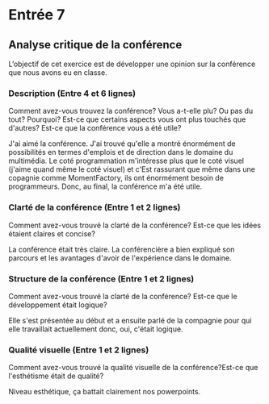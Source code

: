 # Entrée 7
## Analyse critique de la conférence

L’objectif de cet exercice est de développer une opinion sur la conférence que nous avons eu en classe. 

### Description (Entre 4 et 6 lignes)
Comment avez-vous trouvez la conférence? Vous a-t-elle plu? Ou pas du tout? Pourquoi? Est-ce que certains aspects vous ont plus touchés que d'autres? Est-ce que la conférence vous a été utile?

J'ai aimé la conférence. J'ai trouvé qu'elle a montré énormément de possibilités en termes d'emplois et de direction dans le domaine du multimédia. Le coté programmation m'intéresse plus que le coté visuel (j'aime quand même le coté visuel) et c'Est rassurant que même dans une copagnie comme MomentFactory, ils ont énormément besoin de programmeurs. Donc, au final, la conférence m'a été utile.

### Clarté de la conférence (Entre 1 et 2 lignes)
Comment avez-vous trouvé la clarté de la conférence? Est-ce que les idées étaient claires et concise?

La conférence était très claire. La conférencière a bien expliqué son parcours et les avantages d'avoir de l'expérience dans le domaine.

### Structure de la conférence (Entre 1 et 2 lignes)
Comment avez-vous trouvé la clarté de la conférence? Est-ce que le développement était logique?

Elle s'est présentée au début et a ensuite parlé de la compagnie pour qui elle travaillait actuellement donc, oui, c'était logique.

### Qualité visuelle (Entre 1 et 2 lignes)
Comment avez-vous trouvé la qualité visuelle de la conférence?Est-ce que l'esthétisme était de qualité?

Niveau esthétique, ça battait clairement nos powerpoints.

